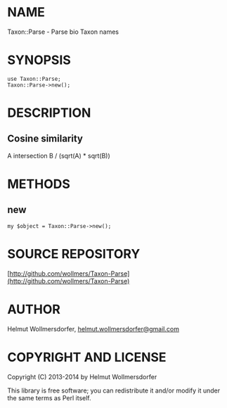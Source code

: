 # NAME

Taxon::Parse - Parse bio Taxon names

# SYNOPSIS

    use Taxon::Parse;
    Taxon::Parse->new();
    

# DESCRIPTION

## Cosine similarity

A intersection B / (sqrt(A) \* sqrt(B))

# METHODS

## new

    my $object = Taxon::Parse->new();
    

# SOURCE REPOSITORY

[http://github.com/wollmers/Taxon-Parse](http://github.com/wollmers/Taxon-Parse)

# AUTHOR

Helmut Wollmersdorfer, <helmut.wollmersdorfer@gmail.com>

# COPYRIGHT AND LICENSE

Copyright (C) 2013-2014 by Helmut Wollmersdorfer

This library is free software; you can redistribute it and/or modify
it under the same terms as Perl itself.
